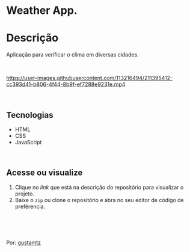 # Weather App.

# Descrição 
Aplicação para verificar o clima em diversas cidades.

<br>

https://user-images.githubusercontent.com/113216494/211395412-cc393d41-b806-4f44-8b9f-ef7288e9231e.mp4

<br>

## Tecnologias
- HTML
- CSS
- JavaScript

<br>

## Acesse ou visualize
1. Clique no *link* que está na descrição do repositório para visualizar o projeto.
2. Baixe o `zip` ou clone o repositório e abra no seu editor de código de prefêrencia.


<br>
<br> 
<br>

Por: <a href="https://github.com/gustamtz"> gustamtz</a>

